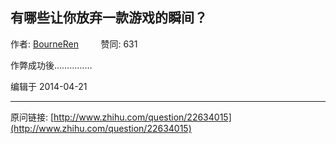 ## 有哪些让你放弃一款游戏的瞬间？

作者: [BourneRen](http://www.zhihu.com/people/bourneren)&nbsp;&nbsp;&nbsp;&nbsp;&nbsp;&nbsp;&nbsp;&nbsp; 赞同: 631


<p>作弊成功後……………</p>



编辑于 2014-04-21



---
原问链接: [http://www.zhihu.com/question/22634015](http://www.zhihu.com/question/22634015)